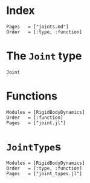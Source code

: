 # Index
```@index
Pages   = ["joints.md"]
Order   = [:type, :function]
```

# The `Joint` type

```@docs
Joint
```

# Functions

```@autodocs
Modules = [RigidBodyDynamics]
Order   = [:function]
Pages   = ["joint.jl"]
```

# `JointType`s

```@autodocs
Modules = [RigidBodyDynamics]
Order   = [:type, :function]
Pages   = ["joint_types.jl"]
```
